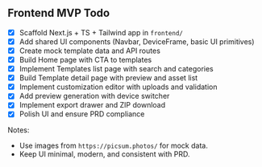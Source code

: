 ## Frontend MVP Todo

- [x] Scaffold Next.js + TS + Tailwind app in `frontend/`
- [x] Add shared UI components (Navbar, DeviceFrame, basic UI primitives)
- [x] Create mock template data and API routes
- [x] Build Home page with CTA to templates
- [x] Implement Templates list page with search and categories
- [x] Build Template detail page with preview and asset list
- [x] Implement customization editor with uploads and validation
- [x] Add preview generation with device switcher
- [x] Implement export drawer and ZIP download
- [x] Polish UI and ensure PRD compliance

Notes:
- Use images from `https://picsum.photos/` for mock data.
- Keep UI minimal, modern, and consistent with PRD.

